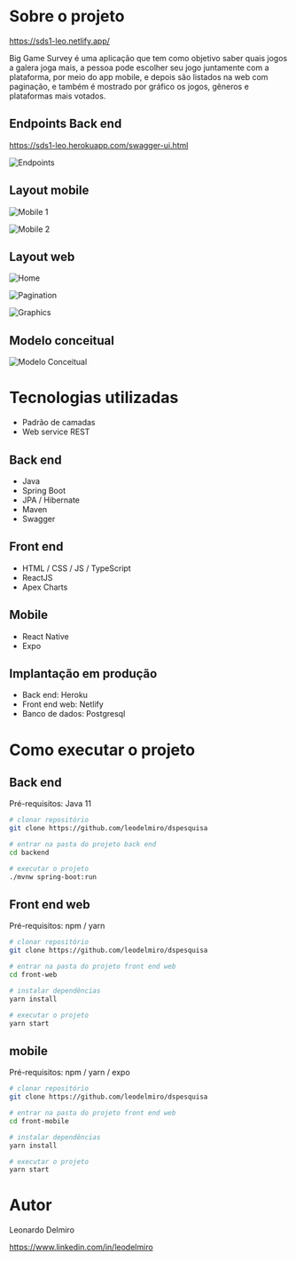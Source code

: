 # Sobre o projeto

https://sds1-leo.netlify.app/

Big Game Survey é uma aplicação que tem como objetivo saber quais jogos a galera joga mais, a pessoa pode escolher seu jogo juntamente com a plataforma, por meio do app mobile,
e depois são listados na web com paginação, e também é mostrado por gráfico os jogos, gêneros e plataformas mais votados.

## Endpoints Back end

https://sds1-leo.herokuapp.com/swagger-ui.html

![Endpoints](https://i.imgur.com/V2IBgnl.png)

## Layout mobile
![Mobile 1](https://i.imgur.com/GZYrr0e.png) 

![Mobile 2](https://i.imgur.com/YWJUEyF.png)

## Layout web
![Home](https://i.imgur.com/zcs3ooS.png)

![Pagination](https://i.imgur.com/Aj5xSph.png)

![Graphics](https://i.imgur.com/smqWquV.png)

## Modelo conceitual
![Modelo Conceitual](https://i.imgur.com/PEDlbJc.png)

# Tecnologias utilizadas

- Padrão de camadas
- Web service REST

## Back end
- Java
- Spring Boot
- JPA / Hibernate
- Maven
- Swagger

## Front end
- HTML / CSS / JS / TypeScript
- ReactJS
- Apex Charts

## Mobile
- React Native
- Expo

## Implantação em produção
- Back end: Heroku
- Front end web: Netlify
- Banco de dados: Postgresql

# Como executar o projeto

## Back end
Pré-requisitos: Java 11

```bash
# clonar repositório
git clone https://github.com/leodelmiro/dspesquisa

# entrar na pasta do projeto back end
cd backend

# executar o projeto
./mvnw spring-boot:run
```

## Front end web
Pré-requisitos: npm / yarn

```bash
# clonar repositório
git clone https://github.com/leodelmiro/dspesquisa

# entrar na pasta do projeto front end web
cd front-web

# instalar dependências
yarn install

# executar o projeto
yarn start
```

## mobile
Pré-requisitos: npm / yarn / expo

```bash
# clonar repositório
git clone https://github.com/leodelmiro/dspesquisa

# entrar na pasta do projeto front end web
cd front-mobile

# instalar dependências
yarn install

# executar o projeto
yarn start
```

# Autor

Leonardo Delmiro

https://www.linkedin.com/in/leodelmiro
